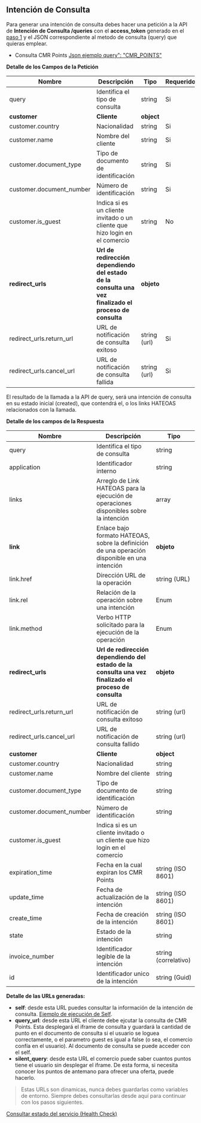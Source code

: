 ## Intención de Consulta

Para generar una intención de consulta debes hacer una petición a la API de **Intención de Consulta /queries** con el **access_token** generado en el [paso 1](obtener-token-acceso.md) y el JSON correspondiente al metodo de consulta (query) que quieras emplear.

- Consulta CMR Points [Json ejemplo query": "CMR_POINTS" ](json-consulta-cmr-points.md)

**Detalle de los Campos de la Petición**

| Nombre                                   | Descripción                              | Tipo         |    Requerido |
| ---------------------------------------- | ---------------------------------------- | ------------ | ------------ |
| query                                    | Identifica el tipo de consulta           | string       | Si           |
| **customer**                             | **Cliente**                              | **object**   |              |
| customer.country                         | Nacionalidad                             | string       | Si           |
| customer.name                            | Nombre del cliente                       | string       | Si           |
| customer.document_type                   | Tipo de documento de identificación      | string       | Si           |
| customer.document_number                 | Número de identificación                 | string       | Si           |
| customer.is_guest                        | Indica si es un cliente invitado o un cliente que hizo login en el comercio | string  | No       |
| **redirect_urls**                        | **Url de redirección dependiendo del estado de la consulta una vez finalizado el proceso de consulta** | **objeto**   |
| redirect_urls.return_url                 | URL de notificación de consulta exitoso  | string (url) | Si       |
| redirect_urls.cancel_url                 | URL de notificación de consulta fallida  | string (url) | Si       |

El resultado de la llamada a la API de query, será una intención de consulta en su estado inicial (created), que contendrá el, o los links HATEOAS relacionados con la llamada.

**Detalle de los campos de la Respuesta**

| Nombre                                   | Descripción                              | Tipo         |
| ---------------------------------------- | ---------------------------------------- | ------------ |
| query                                    | Identifica el tipo de consulta           | string       |
| application                              | Identificador interno                    | string       |
| links                                    | Arreglo de Link HATEOAS para la ejecución de operaciones disponibles sobre la intención | array |
| **link**                                 | Enlace bajo formato HATEOAS, sobre la definición de una operación disponible en una intención  | **objeto**  |
| link.href                                | Dirección URL de la operación            | string (URL) |
| link.rel                                 |Relación de la operación sobre una intención | Enum |
| link.method                              |Verbo HTTP solicitado para la ejecución de la operación|Enum|
| **redirect_urls**                        | **Url de redirección dependiendo del estado de la consulta una vez  finalizado el proceso de consulta** | **objeto**   |
| redirect_urls.return_url                 | URL de notificación de consulta exitoso  | string (url) |
| redirect_urls.cancel_url                 | URL de notificación de consulta fallido  | string (url) |
| **customer**                             | **Cliente**                              | **object**   |
| customer.country                         | Nacionalidad                             | string       |
| customer.name                            | Nombre del cliente                       | string       |
| customer.document_type                   | Tipo de documento de identificación      | string       |
| customer.document_number                 | Número de identificación                 | string       |
| customer.is_guest                        | Indica si es un cliente invitado o un cliente que hizo login en el comercio |
| expiration_time                          | Fecha en la cual expiran los CMR Points  | string (ISO 8601)|
| update_time                              | Fecha de actualización de la intención   | string (ISO 8601)|
| create_time                              | Fecha de creación de la intención        | string (ISO 8601)|
| state                                    | Estado de la intención                   | string       |
| invoice_number                           | Identificador legible de la intención    | string (correlativo)|
| id                                       | Identificador unico de la intención      | string (Guid)|

**Detalle de las URLs generadas:**

- **self**: desde esta URL puedes consultar la información de la intención de consulta. [Ejemplo de ejecución de Self](self-query.md).
- **query_url**: desde esta URL el cliente debe ejcutar la consulta de CMR Points. Esta desplegará el iframe de consulta y guardará la cantidad de punto en el documento de consulta si el usuario se loguea correctamente, o el parametro guest es igual a false (o sea, el comercio confía en el usuario). Al documento de consulta se puede acceder con el self.
- **silent_query**: desde esta URL el comercio puede saber cuantos puntos tiene el usuario sin desplegar el iframe. De esta forma, si necesita conocer los puntos de antemano para ofrecer una oferta, puede hacerlo.

> Estas URLs son dinamicas, nunca debes guardarlas como variables de entorno. Siempre debes consultarlas desde aquí para continuar con los pasos siguientes.

[Consultar estado del servicio (Health Check)](health-query.md)
